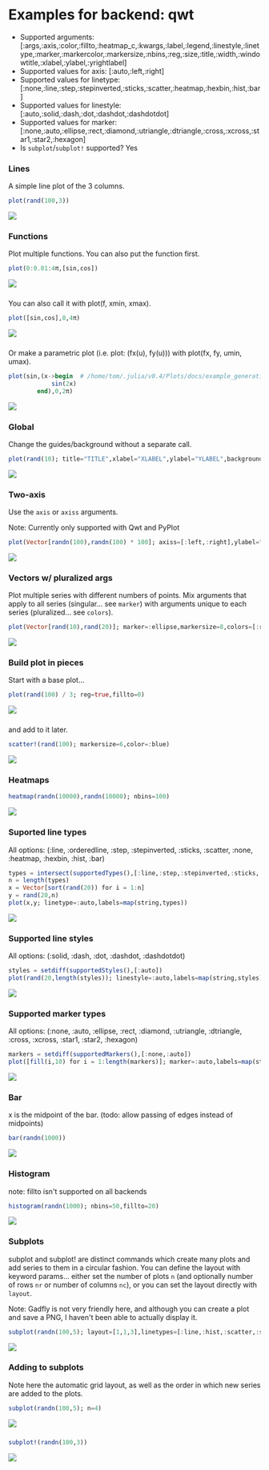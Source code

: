 # Examples for backend: qwt

- Supported arguments: [:args,:axis,:color,:fillto,:heatmap_c,:kwargs,:label,:legend,:linestyle,:linetype,:marker,:markercolor,:markersize,:nbins,:reg,:size,:title,:width,:windowtitle,:xlabel,:ylabel,:yrightlabel]
- Supported values for axis: [:auto,:left,:right]
- Supported values for linetype: [:none,:line,:step,:stepinverted,:sticks,:scatter,:heatmap,:hexbin,:hist,:bar]
- Supported values for linestyle: [:auto,:solid,:dash,:dot,:dashdot,:dashdotdot]
- Supported values for marker: [:none,:auto,:ellipse,:rect,:diamond,:utriangle,:dtriangle,:cross,:xcross,:star1,:star2,:hexagon]
- Is `subplot`/`subplot!` supported? Yes

### Lines

A simple line plot of the 3 columns.

```julia
plot(rand(100,3))
```

![](../img/qwt/qwt_example_1.png)

### Functions

Plot multiple functions.  You can also put the function first.

```julia
plot(0:0.01:4π,[sin,cos])
```

![](../img/qwt/qwt_example_2.png)

### 

You can also call it with plot(f, xmin, xmax).

```julia
plot([sin,cos],0,4π)
```

![](../img/qwt/qwt_example_3.png)

### 

Or make a parametric plot (i.e. plot: (fx(u), fy(u))) with plot(fx, fy, umin, umax).

```julia
plot(sin,(x->begin  # /home/tom/.julia/v0.4/Plots/docs/example_generation.jl, line 33:
            sin(2x)
        end),0,2π)
```

![](../img/qwt/qwt_example_4.png)

### Global

Change the guides/background without a separate call.

```julia
plot(rand(10); title="TITLE",xlabel="XLABEL",ylabel="YLABEL",background_color=RGB(0.5,0.5,0.5))
```

![](../img/qwt/qwt_example_5.png)

### Two-axis

Use the `axis` or `axiss` arguments.

Note: Currently only supported with Qwt and PyPlot

```julia
plot(Vector[randn(100),randn(100) * 100]; axiss=[:left,:right],ylabel="LEFT",yrightlabel="RIGHT")
```

![](../img/qwt/qwt_example_6.png)

### Vectors w/ pluralized args

Plot multiple series with different numbers of points.  Mix arguments that apply to all series (singular... see `marker`) with arguments unique to each series (pluralized... see `colors`).

```julia
plot(Vector[rand(10),rand(20)]; marker=:ellipse,markersize=8,colors=[:red,:blue])
```

![](../img/qwt/qwt_example_7.png)

### Build plot in pieces

Start with a base plot...

```julia
plot(rand(100) / 3; reg=true,fillto=0)
```

![](../img/qwt/qwt_example_8.png)

### 

and add to it later.

```julia
scatter!(rand(100); markersize=6,color=:blue)
```

![](../img/qwt/qwt_example_9.png)

### Heatmaps



```julia
heatmap(randn(10000),randn(10000); nbins=100)
```

![](../img/qwt/qwt_example_10.png)

### Suported line types

All options: (:line, :orderedline, :step, :stepinverted, :sticks, :scatter, :none, :heatmap, :hexbin, :hist, :bar)

```julia
types = intersect(supportedTypes(),[:line,:step,:stepinverted,:sticks,:scatter])
n = length(types)
x = Vector[sort(rand(20)) for i = 1:n]
y = rand(20,n)
plot(x,y; linetype=:auto,labels=map(string,types))
```

![](../img/qwt/qwt_example_11.png)

### Supported line styles

All options: (:solid, :dash, :dot, :dashdot, :dashdotdot)

```julia
styles = setdiff(supportedStyles(),[:auto])
plot(rand(20,length(styles)); linestyle=:auto,labels=map(string,styles))
```

![](../img/qwt/qwt_example_12.png)

### Supported marker types

All options: (:none, :auto, :ellipse, :rect, :diamond, :utriangle, :dtriangle, :cross, :xcross, :star1, :star2, :hexagon)

```julia
markers = setdiff(supportedMarkers(),[:none,:auto])
plot([fill(i,10) for i = 1:length(markers)]; marker=:auto,labels=map(string,markers),markersize=10)
```

![](../img/qwt/qwt_example_13.png)

### Bar

x is the midpoint of the bar. (todo: allow passing of edges instead of midpoints)

```julia
bar(randn(1000))
```

![](../img/qwt/qwt_example_14.png)

### Histogram

note: fillto isn't supported on all backends

```julia
histogram(randn(1000); nbins=50,fillto=20)
```

![](../img/qwt/qwt_example_15.png)

### Subplots

  subplot and subplot! are distinct commands which create many plots and add series to them in a circular fashion.
  You can define the layout with keyword params... either set the number of plots `n` (and optionally number of rows `nr` or 
  number of columns `nc`), or you can set the layout directly with `layout`.  

  Note: Gadfly is not very friendly here, and although you can create a plot and save a PNG, I haven't been able to actually display it.


```julia
subplot(randn(100,5); layout=[1,1,3],linetypes=[:line,:hist,:scatter,:step,:bar],nbins=10,legend=false)
```

![](../img/qwt/qwt_example_16.png)

### Adding to subplots

Note here the automatic grid layout, as well as the order in which new series are added to the plots.

```julia
subplot(randn(100,5); n=4)
```

![](../img/qwt/qwt_example_17.png)

### 



```julia
subplot!(randn(100,3))
```

![](../img/qwt/qwt_example_18.png)

